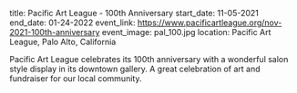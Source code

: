 title: Pacific Art League - 100th Anniversary
start_date: 11-05-2021
end_date: 01-24-2022
event_link: https://www.pacificartleague.org/nov-2021-100th-anniversary
event_image: pal_100.jpg 
location: Pacific Art League, Palo Alto, California

Pacific Art League celebrates its 100th anniversary with a wonderful salon style display in its downtown gallery. A great celebration of art and fundraiser for our local community.
